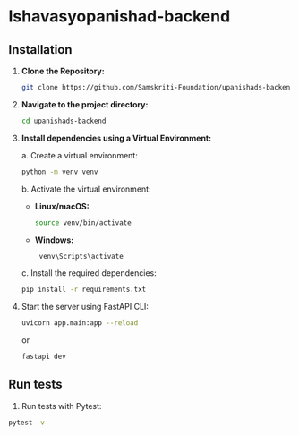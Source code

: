 # Ishavasyopanishad-backend

## Installation

1. **Clone the Repository:**

   ```bash
   git clone https://github.com/Samskriti-Foundation/upanishads-backend
   ```

2. **Navigate to the project directory:**

   ```bash
   cd upanishads-backend
   ```

   
3. **Install dependencies using a Virtual Environment:**

   a. Create a virtual environment:

   ```bash
   python -m venv venv
   ```

   b. Activate the virtual environment:

   - **Linux/macOS:**
     ```bash
     source venv/bin/activate
     ```
   - **Windows:**
     ```bash
      venv\Scripts\activate
     ```

   c. Install the required dependencies:

   ```bash
   pip install -r requirements.txt
   ```
1. Start the server using FastAPI CLI:

      ```bash
      uvicorn app.main:app --reload  
      ```
      or
      
      ```bash
      fastapi dev
      ```

## Run tests

1. Run tests with Pytest:

```bash
pytest -v
```
